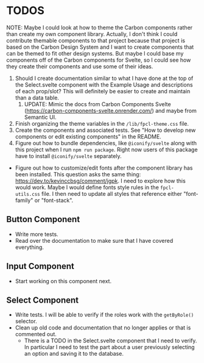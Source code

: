 # TODOS
NOTE: Maybe I could look at how to theme the Carbon components rather than create my own component library. Actually, I don't think I could contribute themable components to that project because that project is based on the Carbon Design System and I want to create components that can be themed to fit other design systems. But maybe I could base my components off of the Carbon components for Svelte, so I could see how they create their components and use some of their ideas.

1. Should I create documentation similar to what I have done at the top of the Select.svelte component with the Example Usage and descriptions of each prop/slot? This will definitely be easier to create and maintain than a data table.
    1. UPDATE: Mimic the docs from Carbon Components Svelte (https://carbon-components-svelte.onrender.com/) and maybe from Semantic UI.
2. Finish organizing the theme variables in the `/lib/fpcl-theme.css` file.
3. Create the components and associated tests. See "How to develop new components or edit existing components" in the README.
4. Figure out how to bundle dependencies, like `@iconify/svelte` along with this project when I run `npm run package`. Right now users of this package have to install `@iconify/svelte` separately.

* Figure out how to customize/edit fonts after the component library has been installed. This question asks the same thing: https://dev.to/kevinccbsg/comment/jgpk. I need to explore how this would work. Maybe I would define fonts style rules in the `fpcl-utils.css` file. I then need to update all styles that reference either "font-family" or "font-stack".

## Button Component
* Write more tests.
* Read over the documentation to make sure that I have covered everything.

## Input Component
* Start working on this component next.

## Select Component
* Write tests. I will be able to verify if the roles work with the `getByRole()` selector.
* Clean up old code and documentation that no longer applies or that is commented out.
    * There is a TODO in the Select.svelte component that I need to verify. In particular I need to test the part about a user previously selecting an option and saving it to the database.
